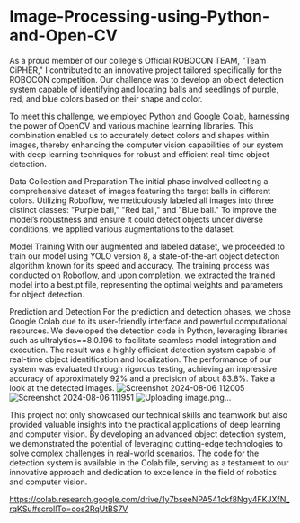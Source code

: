   # Image-Processing-using-Python-and-Open-CV

As a proud member of our college's Official ROBOCON TEAM, "Team CiPHER," I contributed to an innovative project tailored specifically for the ROBOCON competition. Our challenge was to develop an object detection system capable of identifying and locating balls and seedlings of purple, red, and blue colors based on their shape and color.

To meet this challenge, we employed Python and Google Colab, harnessing the power of OpenCV and various machine learning libraries. This combination enabled us to accurately detect colors and shapes within images, thereby enhancing the computer vision capabilities of our system with deep learning techniques for robust and efficient real-time object detection.

Data Collection and Preparation
The initial phase involved collecting a comprehensive dataset of images featuring the target balls in different colors. Utilizing Roboflow, we meticulously labeled all images into three distinct classes: "Purple ball," "Red ball," and "Blue ball." To improve the model’s robustness and ensure it could detect objects under diverse conditions, we applied various augmentations to the dataset.

Model Training
With our augmented and labeled dataset, we proceeded to train our model using YOLO version 8, a state-of-the-art object detection algorithm known for its speed and accuracy. The training process was conducted on Roboflow, and upon completion, we extracted the trained model into a best.pt file, representing the optimal weights and parameters for object detection.

Prediction and Detection
For the prediction and detection phases, we chose Google Colab due to its user-friendly interface and powerful computational resources. We developed the detection code in Python, leveraging libraries such as ultralytics==8.0.196 to facilitate seamless model integration and execution. The result was a highly efficient detection system capable of real-time object identification and localization.
The performance of our system was evaluated through rigorous testing, achieving an impressive accuracy of approximately 92% and a precision of about 83.8%.
Take a look at the detected images.
![Screenshot 2024-08-06 112005](https://github.com/user-attachments/assets/438d30cc-d33c-4a8b-b9cc-7be04574d594)
![Screenshot 2024-08-06 111951](https://github.com/user-attachments/assets/b5c88dac-89c0-4992-9285-6e7293f3cdd7)
![Uploading image.png…]()

This project not only showcased our technical skills and teamwork but also provided valuable insights into the practical applications of deep learning and computer vision. By developing an advanced object detection system, we demonstrated the potential of leveraging cutting-edge technologies to solve complex challenges in real-world scenarios. The code for the detection system is available in the Colab file, serving as a testament to our innovative approach and dedication to excellence in the field of robotics and computer vision.

https://colab.research.google.com/drive/1y7bseeNPA541ckf8Ngy4FKJXfN_rqKSu#scrollTo=oos2RqUtBS7V
